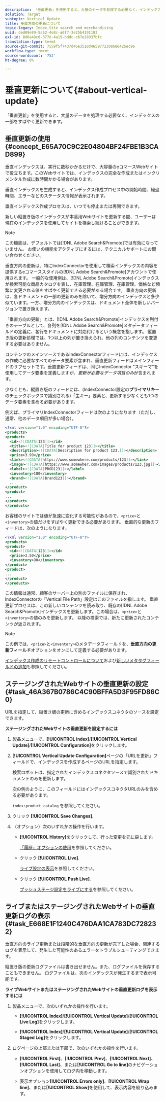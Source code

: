 ```yaml
---
description: 「垂直更新」を使用すると、大量のデータを処理する必要なく、インデックスの一部をすばやく更新できます。
solution: Target
subtopic: Vertical Update
title: 垂直方向の更新について
topic-legacy: Index,Site search and merchandising
uuid: ded09e89-5a52-4e8c-a6f7-3e25b4191183
exl-id: 8d6a48c0-377d-4a15-bddc-c67e28037bfc
translation-type: tm+mt
source-git-commit: 7559f5f7437d46e3510d4659772308666425ec96
workflow-type: tm+mt
source-wordcount: '752'
ht-degree: 0%

---
```


# 垂直更新について{#about-vertical-update}

「垂直更新」を使用すると、大量のデータを処理する必要なく、インデックスの一部をすばやく更新できます。

## 垂直更新の使用{#concept_E65A70C9C2E04804BF24FBE1B3CAD899}

垂直インデックスは、実行に数秒かかるだけで、大容量のeコマースWebサイトで役立ちます。このWebサイトでは、インデックスの完全な作成またはインクリメンタル作成に数時間かかる場合があります。

垂直インデックスを生成すると、インデックス作成プロセス中の開始時間、経過時間、エラーなどのステータス情報が表示されます。

垂直インデックス作成プロセスは、いつでも停止または再開できます。

新しい縦置き版のインデックスが本番用Webサイトを更新する間、ユーザーは現在のインデックスを使用してサイトを検索し続けることができます。

>[!NOTE]
>
>この機能は、デフォルトでは[!DNL Adobe Search&Promote]では有効になっていません。 お使いの機能をアクティブにするには、テクニカルサポートにお問い合わせください。

垂直方向の更新は、特にIndexConnectorを使用して検索インデックスの内容を提供するeコマーススタイルの[!DNL Adobe Search&Promote]アカウントで使用されます。 一般的な使用例は、[!DNL Adobe Search&Promote]インデックスが検索可能な商品カタログを表し、在庫管理、在庫管理、在庫管理、価格など頻繁に変更される値をすばやく更新できる必要がある場合です。 垂直方向の更新は、各ドキュメントの一部の更新のみを除いて、増分方向のインデックスと多少似ています。一方、増分方向のインデックスは、ドキュメント全体を新しいバージョンで置き換えます。

「垂直方向の更新」とは、[!DNL Adobe Search&Promote]インデックスを列付きのテーブルとして、各列を[!DNL Adobe Search&Promote]メタデータフィールドの定義に、各行をドキュメントに対応付けるという概念を指します。 縦置き版の更新処理では、1つ以上の列が置き換えられ、他の列のコンテンツを変更する必要はありません。

コンテンツのメインソースであるIndexConnectorフィードには、インデックスの作成に必要なすべてのデータ要素が含まれ、垂直更新フィードはメインフィードのサブセットです。垂直更新フィードは、同じIndexConnector &quot;スキーマ&quot;を使用してデータ要素を定義しますが、*更新が必要なデータ項目のみ*&#x200B;が含まれます。

少なくとも、縦置き版のフィードには、(IndexConnector設定の&#x200B;**プライマリキー**&#x200B;のチェックボックスで識別される)「主キー」要素と、更新する少なくとも1つのデータ要素を含める必要があります。

例えば、プライマリIndexConnectorフィードは次のようになります（ただし、通常、他のデータ項目が多い場合）。

```xml
<?xml version="1.0" encoding="UTF-8"?>
<products>
<product>
  <id><![CDATA[123]]></id>
  <title><![CDATA[Title for product 123]]></title>
  <description><![CDATA[Description for product 123.]]></description>
  <price>3.99</price>
  <link><![CDATA[https://www.somewhere.com/products/123]]></link>
  <image><![CDATA[https://www.somewher.com/images/products/123.jpg]]></image>
  <label><![CDATA[PROD123]]></label>
  <inventory>100</inventory>
  <brand><![CDATA[brand123]]></brand>
  ...
</product>
<product>
...
</product>
</products>
```

お客様のサイトでは値が急速に変化する可能性があるので、`<price>`と`<inventory>`の値だけをすばやく更新できる必要があります。 垂直的な更新のフィードは、次のようになります。

```xml
<?xml version="1.0" encoding="UTF-8"?>
<products>
<product>
  <id><![CDATA[123]]></id>
  <price>3.50</price>
  <inventory>90</inventory>
</product>
<product>
...
</product>
</products>
```

この情報は通常、顧客のサーバー上の別のファイルに保存され、IndexConnectorの「Vertical File Path」設定はこのファイルを指します。 垂直更新プロセスは、この新しいコンテンツを読み取り、既存の[!DNL Adobe Search&Promote]インデックスを更新します。この場合は、`<price>`と`<inventory>`の値のみを更新します。 以降の検索では、新たに更新されたコンテンツが返されます。

>[!NOTE]
この例では、`<price>`と`<inventory>`のメタデータフィールドを、**垂直方向の更新フィールド**&#x200B;オプションをオンにして定義する必要があります。

[インデックス作成のリモートコントロールについて](../c-about-index-menu/c-about-remote-control-for-indexing.md#concept_C79B322190E84106A434E5C6D4A4118F)および[新しいメタタグフィールドの追加](../c-about-settings-menu/c-about-metadata-menu.md#task_6DF188C0FC7F4831A4444CA9AFA615E5)も参照してください。

## ステージングされたWebサイトの垂直更新の設定{#task_46A367B0786C4C90BFFA5D3F95FD86C0}

URLを指定して、縦置き版の更新に含めるインデックスコネクタのソースを設定できます。

**ステージングされたWebサイトの垂直更新を設定するには**

1. 製品メニューで、**[!UICONTROL Index]**/**[!UICONTROL Vertical Update]**/**[!UICONTROL Configuration]**&#x200B;をクリックします。
1. **[!UICONTROL Vertical Update Configuration]**&#x200B;ページの「URLを更新」フィールドで、インデックスを作成するページのURLを指定します。

   検索ロボットは、指定されたインデックスコネクタソースで識別されたドキュメントのみを更新します。

   次の例のように、このフィールドにはインデックスコネクタURLのみを含める必要があります。

   `index:product_catalog` を参照してください。
1. クリック **[!UICONTROL Save Changes]**.
1. （オプション）次のいずれかの操作を行います。

   * **[!UICONTROL History]**&#x200B;をクリックして、行った変更を元に戻します。

      [「履歴」オプションの使用](../t-using-the-history-option.md#task_70DD3F87A67242BBBD2CB27156F43002)を参照してください。

   * クリック **[!UICONTROL Live]**.

      [ライブ設定の表示](../c-about-staging.md#task_401A0EBDB5DB4D4CA933CBA7BECDC10F)を参照してください。

   * クリック **[!UICONTROL Push Live]**.

      [プッシュステージ設定をライブにする](../c-about-staging.md#task_44306783B4C0408AAA58B471DAF2D9A4)を参照してください。

## ライブまたはステージングされたWebサイトの垂直更新ログの表示{#task_E668E1F1240C476DAA1CA783DC728232}

垂直方向のライブ更新または段階的な垂直方向の更新が完了した場合、関連するログを表示して、発生した可能性のあるエラーをトラブルシューティングできます。

縦置き版の更新ログファイルは書き出せません。また、ログファイルを保存することもできません。 ログファイルは、次のインデックスが発生するまで表示可能です。

**ライブWebサイトまたはステージングされたWebサイトの垂直更新ログを表示するには**

1. 製品メニューで、次のいずれかの操作を行います。

   * **[!UICONTROL Index]**/**[!UICONTROL Vertical Update]**/**[!UICONTROL Live Log]**&#x200B;をクリックします。

   * **[!UICONTROL Index]**/**[!UICONTROL Vertical Update]**/**[!UICONTROL Staged Log]**&#x200B;をクリックします。

1. ログページの上部または下部で、次のいずれかの操作を行います。

   * **[!UICONTROL First]**、**[!UICONTROL Prev]**、**[!UICONTROL Next]**、**[!UICONTROL Last]**、または&#x200B;**[!UICONTROL Go to line]**&#x200B;のナビゲーションオプションを使用してログ内を移動します。

   * 表示オプション&#x200B;**[!UICONTROL Errors only]**、**[!UICONTROL Wrap line]**、または&#x200B;**[!UICONTROL Show]**&#x200B;を使用して、表示内容を絞り込みます。
